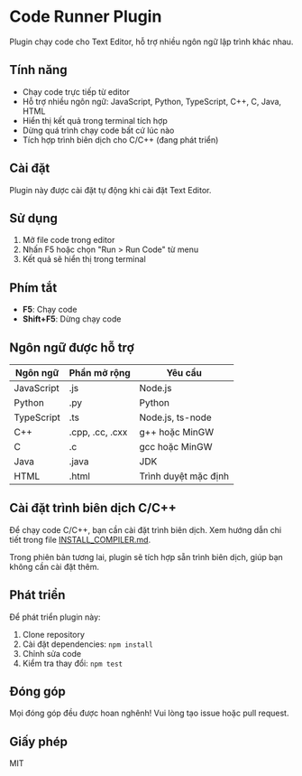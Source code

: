 # Code Runner Plugin

Plugin chạy code cho Text Editor, hỗ trợ nhiều ngôn ngữ lập trình khác nhau.

## Tính năng

- Chạy code trực tiếp từ editor
- Hỗ trợ nhiều ngôn ngữ: JavaScript, Python, TypeScript, C++, C, Java, HTML
- Hiển thị kết quả trong terminal tích hợp
- Dừng quá trình chạy code bất cứ lúc nào
- Tích hợp trình biên dịch cho C/C++ (đang phát triển)

## Cài đặt

Plugin này được cài đặt tự động khi cài đặt Text Editor.

## Sử dụng

1. Mở file code trong editor
2. Nhấn F5 hoặc chọn "Run > Run Code" từ menu
3. Kết quả sẽ hiển thị trong terminal

## Phím tắt

- **F5**: Chạy code
- **Shift+F5**: Dừng chạy code

## Ngôn ngữ được hỗ trợ

| Ngôn ngữ | Phần mở rộng | Yêu cầu |
|----------|--------------|---------|
| JavaScript | .js | Node.js |
| Python | .py | Python |
| TypeScript | .ts | Node.js, ts-node |
| C++ | .cpp, .cc, .cxx | g++ hoặc MinGW |
| C | .c | gcc hoặc MinGW |
| Java | .java | JDK |
| HTML | .html | Trình duyệt mặc định |

## Cài đặt trình biên dịch C/C++

Để chạy code C/C++, bạn cần cài đặt trình biên dịch. Xem hướng dẫn chi tiết trong file [INSTALL_COMPILER.md](./INSTALL_COMPILER.md).

Trong phiên bản tương lai, plugin sẽ tích hợp sẵn trình biên dịch, giúp bạn không cần cài đặt thêm.

## Phát triển

Để phát triển plugin này:

1. Clone repository
2. Cài đặt dependencies: `npm install`
3. Chỉnh sửa code
4. Kiểm tra thay đổi: `npm test`

## Đóng góp

Mọi đóng góp đều được hoan nghênh! Vui lòng tạo issue hoặc pull request.

## Giấy phép

MIT
